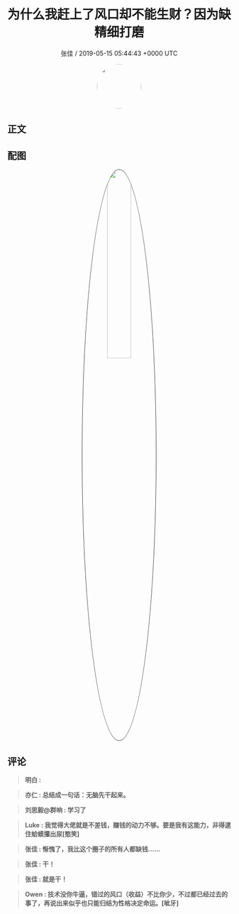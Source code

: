 <h1 align="center">为什么我赶上了风口却不能生财？因为缺精细打磨</h1>
<p align="center">
    <a>张佳 / 2019-05-15 05:44:43 &#43;0000 UTC</a>
</p>

<div align="center">
    <img src="https://images.zsxq.com/FrjDQuz6xY_a8IeB-epUV_1WAacN?e=1590940799&amp;token=kIxbL07-8jAj8w1n4s9zv64FuZZNEATmlU_Vm6zD:X1sIWLZ4nL98WL6FVzrQCR0zlUU=" width="100" height="100" style="border:1px solid;border-radius:50%; color:#ffffff"/>
</div>

## 正文

<div>

</div>

## 配图
<div class="image" align="center">

<img src="https://images.zsxq.com/FiuXXXiGisDSZuCDo-YQXUTVH2lX?imageMogr2/auto-orient/thumbnail/800x/format/jpg/blur/1x0/quality/75&amp;e=1590940799&amp;token=kIxbL07-8jAj8w1n4s9zv64FuZZNEATmlU_Vm6zD:38_26O54Vzr03MIULK6uHNtR7WY=" width="33%" height="33%" style="border:1px solid;border-radius:50%; color:#3c3f41"/>

</div>

## 评论

<div align="left">
<div>

<blockquote >
<span> <strong>明白 :  </strong></span>
</blockquote>

<blockquote >
<span> <strong>亦仁 : 总结成一句话：无脑先干起来。 </strong></span>
</blockquote>

<blockquote >
<span> <strong>刘思毅@群响 : 学习了 </strong></span>
</blockquote>

<blockquote >
<span> <strong>Luke : 我觉得大佬就是不差钱，赚钱的动力不够。要是我有这能力，非得逮住蛤蟆攥出尿[憨笑] </strong></span>
</blockquote>

<blockquote >
<span> <strong>张佳 : 惭愧了，我比这个圈子的所有人都缺钱…… </strong></span>
</blockquote>

<blockquote >
<span> <strong>张佳 : 干！ </strong></span>
</blockquote>

<blockquote >
<span> <strong>张佳 : 就是干！ </strong></span>
</blockquote>

<blockquote >
<span> <strong>Owen : 技术没你牛逼，错过的风口（收益）不比你少，不过都已经过去的事了，再说出来似乎也只能归结为性格决定命运。[呲牙] </strong></span>
</blockquote>

</div>
</div>